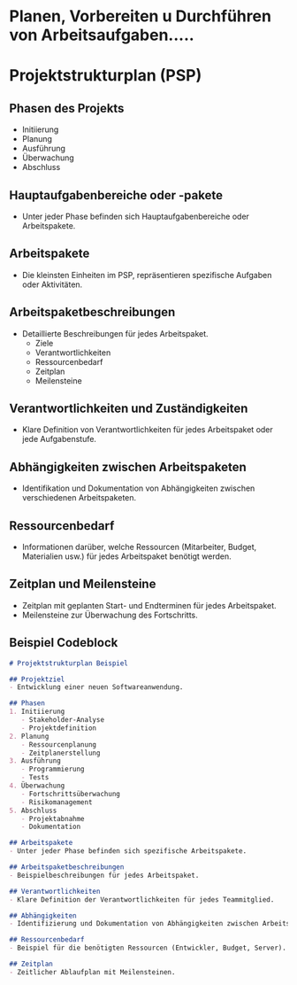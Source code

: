# Planen, Vorbereiten u Durchführen von Arbeitsaufgaben.....

# Projektstrukturplan (PSP)

## Phasen des Projekts
- Initiierung
- Planung
- Ausführung
- Überwachung
- Abschluss

## Hauptaufgabenbereiche oder -pakete
- Unter jeder Phase befinden sich Hauptaufgabenbereiche oder Arbeitspakete.

## Arbeitspakete
- Die kleinsten Einheiten im PSP, repräsentieren spezifische Aufgaben oder Aktivitäten.

## Arbeitspaketbeschreibungen
- Detaillierte Beschreibungen für jedes Arbeitspaket.
  - Ziele
  - Verantwortlichkeiten
  - Ressourcenbedarf
  - Zeitplan
  - Meilensteine

## Verantwortlichkeiten und Zuständigkeiten
- Klare Definition von Verantwortlichkeiten für jedes Arbeitspaket oder jede Aufgabenstufe.

## Abhängigkeiten zwischen Arbeitspaketen
- Identifikation und Dokumentation von Abhängigkeiten zwischen verschiedenen Arbeitspaketen.

## Ressourcenbedarf
- Informationen darüber, welche Ressourcen (Mitarbeiter, Budget, Materialien usw.) für jedes Arbeitspaket benötigt werden.

## Zeitplan und Meilensteine
- Zeitplan mit geplanten Start- und Endterminen für jedes Arbeitspaket.
- Meilensteine zur Überwachung des Fortschritts.

## Beispiel Codeblock
```markdown
# Projektstrukturplan Beispiel

## Projektziel
- Entwicklung einer neuen Softwareanwendung.

## Phasen
1. Initiierung
   - Stakeholder-Analyse
   - Projektdefinition
2. Planung
   - Ressourcenplanung
   - Zeitplanerstellung
3. Ausführung
   - Programmierung
   - Tests
4. Überwachung
   - Fortschrittsüberwachung
   - Risikomanagement
5. Abschluss
   - Projektabnahme
   - Dokumentation

## Arbeitspakete
- Unter jeder Phase befinden sich spezifische Arbeitspakete.

## Arbeitspaketbeschreibungen
- Beispielbeschreibungen für jedes Arbeitspaket.

## Verantwortlichkeiten
- Klare Definition der Verantwortlichkeiten für jedes Teammitglied.

## Abhängigkeiten
- Identifizierung und Dokumentation von Abhängigkeiten zwischen Arbeitspaketen.

## Ressourcenbedarf
- Beispiel für die benötigten Ressourcen (Entwickler, Budget, Server).

## Zeitplan
- Zeitlicher Ablaufplan mit Meilensteinen.


